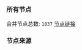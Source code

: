 ### 所有节点
合并节点总数: `1837`
[节点链接](https://raw.githubusercontent.com/rzhy1/11/master/sub/sub_merge_base64.txt)

### 节点来源